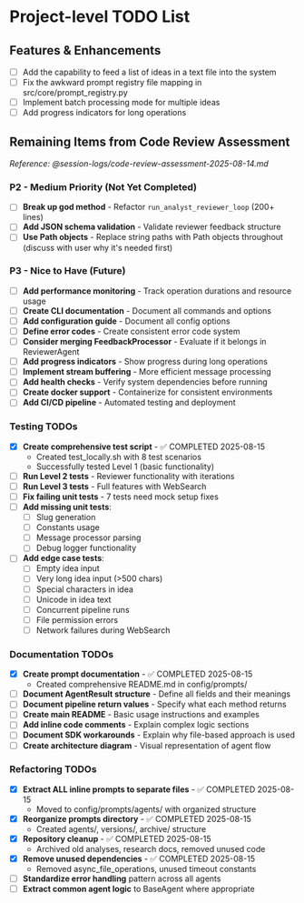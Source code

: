# Project-level TODO List

## Features & Enhancements

- [ ] Add the capability to feed a list of ideas in a text file into the system
- [ ] Fix the awkward prompt registry file mapping in src/core/prompt_registry.py
- [ ] Implement batch processing mode for multiple ideas
- [ ] Add progress indicators for long operations

## Remaining Items from Code Review Assessment

*Reference: @session-logs/code-review-assessment-2025-08-14.md*

### P2 - Medium Priority (Not Yet Completed)

- [ ] __Break up god method__ - Refactor `run_analyst_reviewer_loop` (200+ lines)
- [ ] __Add JSON schema validation__ - Validate reviewer feedback structure
- [ ] __Use Path objects__ - Replace string paths with Path objects throughout (discuss with user why it's needed first)

### P3 - Nice to Have (Future)

- [ ] __Add performance monitoring__ - Track operation durations and resource usage
- [ ] __Create CLI documentation__ - Document all commands and options
- [ ] __Add configuration guide__ - Document all config options
- [ ] __Define error codes__ - Create consistent error code system
- [ ] __Consider merging FeedbackProcessor__ - Evaluate if it belongs in ReviewerAgent
- [ ] __Add progress indicators__ - Show progress during long operations
- [ ] __Implement stream buffering__ - More efficient message processing
- [ ] __Add health checks__ - Verify system dependencies before running
- [ ] __Create docker support__ - Containerize for consistent environments
- [ ] __Add CI/CD pipeline__ - Automated testing and deployment

### Testing TODOs

- [x] __Create comprehensive test script__ - ✅ COMPLETED 2025-08-15
  - Created test_locally.sh with 8 test scenarios
  - Successfully tested Level 1 (basic functionality)
- [ ] __Run Level 2 tests__ - Reviewer functionality with iterations
- [ ] __Run Level 3 tests__ - Full features with WebSearch
- [ ] __Fix failing unit tests__ - 7 tests need mock setup fixes
- [ ] __Add missing unit tests__:
  - [ ] Slug generation
  - [ ] Constants usage
  - [ ] Message processor parsing
  - [ ] Debug logger functionality
- [ ] __Add edge case tests__:
  - [ ] Empty idea input
  - [ ] Very long idea input (>500 chars)
  - [ ] Special characters in idea
  - [ ] Unicode in idea text
  - [ ] Concurrent pipeline runs
  - [ ] File permission errors
  - [ ] Network failures during WebSearch

### Documentation TODOs

- [x] __Create prompt documentation__ - ✅ COMPLETED 2025-08-15
  - Created comprehensive README.md in config/prompts/
- [ ] __Document AgentResult structure__ - Define all fields and their meanings
- [ ] __Document pipeline return values__ - Specify what each method returns
- [ ] __Create main README__ - Basic usage instructions and examples
- [ ] __Add inline code comments__ - Explain complex logic sections
- [ ] __Document SDK workarounds__ - Explain why file-based approach is used
- [ ] __Create architecture diagram__ - Visual representation of agent flow

### Refactoring TODOs

- [x] __Extract ALL inline prompts to separate files__ - ✅ COMPLETED 2025-08-15
  - Moved to config/prompts/agents/ with organized structure
- [x] __Reorganize prompts directory__ - ✅ COMPLETED 2025-08-15
  - Created agents/, versions/, archive/ structure
- [x] __Repository cleanup__ - ✅ COMPLETED 2025-08-15
  - Archived old analyses, research docs, removed unused code
- [x] __Remove unused dependencies__ - ✅ COMPLETED 2025-08-15
  - Removed async_file_operations, unused timeout constants
- [ ] __Standardize error handling__ pattern across all agents
- [ ] __Extract common agent logic__ to BaseAgent where appropriate
